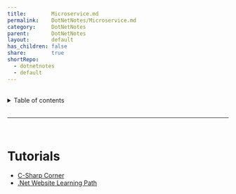 ```yaml
---  
title:        Microservice.md    
permalink:    DotNetNotes/Microservice.md    
category:     DotNetNotes    
parent:       DotNetNotes    
layout:       default    
has_children: false    
share:        true    
shortRepo:    
  - dotnetnotes    
  - default    
---  
```

    
    
<br/>    
    
<details markdown="block">    
<summary>    
Table of contents    
</summary>    
{: .text-delta }    
1. TOC    
{:toc}    
</details>    
    
<br/>    
    
***    
    
<br/>    
    
# Tutorials    
    
- [C-Sharp Corner](https://www.c-sharpcorner.com/article/microservice-using-asp-net-core/)    
- [.Net Website Learning Path](https://learn.microsoft.com/en-us/training/paths/create-microservices-with-dotnet/)